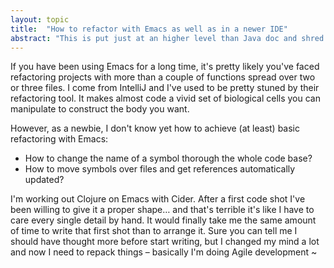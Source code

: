 ```yaml
---
layout: topic
title:  "How to refactor with Emacs as well as in a newer IDE"
abstract: "This is put just at an higher level than Java doc and shred light on design choices."
---
```


If you have been using Emacs for a long time, it's pretty likely you've faced refactoring projects with more than a couple of functions spread over two or three files. I come from IntelliJ and I've used to be pretty stuned by their refactoring tool. It makes almost code a vivid set of biological cells you can manipulate to construct the body you want.

However, as a newbie, I don't know yet how to achieve (at least) basic refactoring with Emacs:

* How to change the name of a symbol thorough the whole code base?
* How to move symbols over files and get references automatically updated?

I'm working out Clojure on Emacs with Cider. After a first code shot I've been willing to give it a proper shape… and that's terrible it's like I have to care every single detail by hand. It would finally take me the same amount of time to write that first shot than to arrange it. Sure you can tell me I should have thought more before start writing, but I changed my mind a lot and now I need to repack things – basically I'm doing Agile development ~
